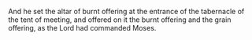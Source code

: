 And he set the altar of burnt offering at the entrance of the tabernacle of the tent of meeting, and offered on it the burnt offering and the grain offering, as the Lord had commanded Moses.
